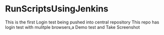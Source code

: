 # RunScriptsUsingJenkins
This is the first Login test being pushed into central repository
This repo has login test with mulitple browsers,a Demo test and Take Screenshot
